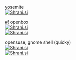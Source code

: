 yosemite  
[<img src="http://shrani.si/t/2f/5e/2fMYNqhq/yosemite.jpg" style="border: 0px;" alt="Shrani.si" />][1]

#! openbox  
[<img src="http://shrani.si/t/26/lG/1McNC3TT/1/radio.jpg" style="border: 0px;" alt="Shrani.si" />][2]  
[<img src="http://shrani.si/t/1Q/9V/3jLiuHaf/1/screenshot-11072014-1240.jpg" style="border: 0px;" alt="Shrani.si" />][3]

opensuse, gnome shell (quicky)  
[<img src="http://shrani.si/t/2e/121/1hL5DT6h/gnomeshellquicky.jpg" style="border: 0px;" alt="Shrani.si" />][4]  
[<img src="http://shrani.si/t/1S/Rj/2WnwN4wB/susetweak2.jpg" style="border: 0px;" alt="Shrani.si" />][5]

 [1]: http://shrani.si/f/2f/5e/2fMYNqhq/yosemite.png
 [2]: http://shrani.si/f/26/lG/1McNC3TT/1/radio.png
 [3]: http://shrani.si/f/1Q/9V/3jLiuHaf/1/screenshot-11072014-1240.png
 [4]: http://shrani.si/f/2e/121/1hL5DT6h/gnomeshellquicky.png
 [5]: http://shrani.si/f/1S/Rj/2WnwN4wB/susetweak2.png